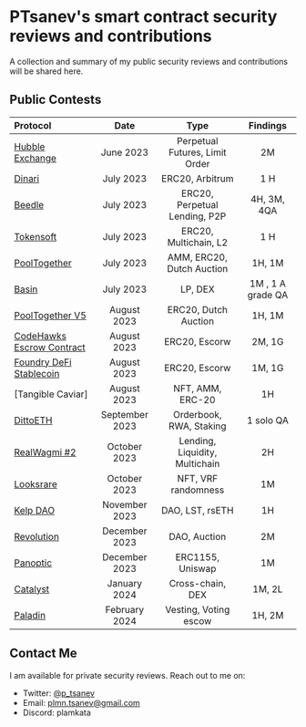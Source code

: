 # PTsanev's smart contract security reviews and contributions
A collection and summary of my public security reviews and contributions will be shared here.

## Public Contests
| Protocol           | Date       | Type                | Findings             | 
| :----------------- | :---------:| :-----------------: | :------------------: | 
| [Hubble Exchange](https://audits.sherlock.xyz/contests/72/report)        |  June 2023 |  Perpetual Futures, Limit Order  |  2M  | 
| [Dinari](https://audits.sherlock.xyz/contests/98/report)        |  July 2023  |  ERC20, Arbitrum   |  1 H       
| [Beedle](https://www.codehawks.com/report/clkbo1fa20009jr08nyyf9wbx)        |  July 2023  |  ERC20, Perpetual Lending, P2P   |  4H, 3M, 4QA
| [Tokensoft](https://audits.sherlock.xyz/contests/100/report)        |  July 2023  |  ERC20, Multichain, L2   |  1 H           
| [PoolTogether](https://code4rena.com/reports/2023-07-pooltogether)         |  July 2023  |  AMM, ERC20, Dutch Auction   |  1H, 1M         
| [Basin](https://code4rena.com/reports/2023-07-basin)         |  July 2023  |  LP, DEX   |  1M , 1 A grade QA            
| [PoolTogether V5](https://code4rena.com/reports/2023-08-pooltogether)        |  August 2023  |  ERC20, Dutch Auction   |  1H, 1M         
| [CodeHawks Escrow Contract](https://www.codehawks.com/report/cljyfxlc40003jq082s0wemya)        |  August 2023  |  ERC20, Escorw   |  2M, 1G          
| [Foundry DeFi Stablecoin](https://www.codehawks.com/report/cljx3b9390009liqwuedkn0m0)        |  August 2023  |  ERC20, Escorw   |  1M, 1G           
| [Tangible Caviar]       |  August 2023  |  NFT, AMM, ERC-20   |  1H         
| [DittoETH](https://www.codehawks.com/report/clm871gl00001mp081mzjdlwc)       |  September 2023  |  Orderbook, RWA, Staking   |  1 solo QA        
| [RealWagmi #2](https://audits.sherlock.xyz/contests/118/report)       |  October 2023  |  Lending, Liquidity, Multichain   |  2H
| [Looksrare](https://audits.sherlock.xyz/contests/122/report)      |  October 2023  |  NFT, VRF randomness   |  1M
| [Kelp DAO](https://code4rena.com/reports/2023-11-kelp)      |  November 2023  |  DAO, LST, rsETH   |  1H
| [Revolution](https://code4rena.com/reports/2023-12-revolutionprotocol)      |  December 2023  |  DAO, Auction   |  2M
| [Panoptic](https://code4rena.com/reports/2024-04-panoptic)      |  December 2023  |  ERC1155, Uniswap   |  1M
| [Catalyst](https://github.com/hats-finance/Catalyst-Exchange-0x3026c1ea29bf1280f99b41934b2cb65d053c9db4/issues)      |  January 2024  |  Cross-chain, DEX   |  1M, 2L
| [Paladin](https://github.com/hats-finance/Paladin-0x1610bfde27e57b068af7f38aec3d2a7b1d146989/issues)      |  February 2024  |  Vesting, Voting escow   |  1H, 2M



## Contact Me
I am available for private security reviews. Reach out to me on:
  - Twitter: [@p_tsanev](https://twitter.com/p_tsanev)
  - Email: plmn.tsanev@gmail.com
  - Discord: plamkata
